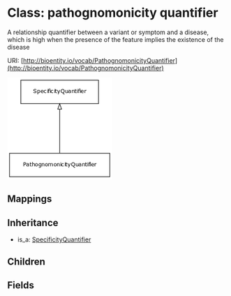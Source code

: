 # Class: pathognomonicity quantifier


A relationship quantifier between a variant or symptom and a disease, which is high when the presence of the feature implies the existence of the disease

URI: [http://bioentity.io/vocab/PathognomonicityQuantifier](http://bioentity.io/vocab/PathognomonicityQuantifier)

![img](images/PathognomonicityQuantifier.png)
## Mappings

## Inheritance

 *  is_a: [SpecificityQuantifier](SpecificityQuantifier.md)
## Children

## Fields


